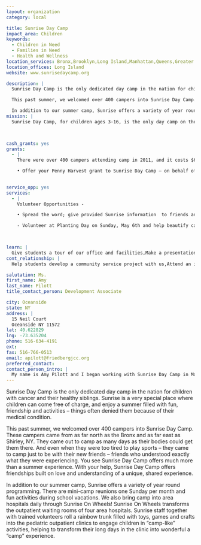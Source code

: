 ```yaml
---
layout: organization
category: local

title: Sunrise Day Camp
impact_area: Children
keywords: 
  - Children in Need
  - Families in Need
  - Health and Wellness
location_services: Bronx,Brooklyn,Long Island,Manhattan,Queens,Greater New York
location_offices: Long Island
website: www.sunrisedaycamp.org

description: |
  Sunrise Day Camp is the only dedicated day camp in the nation for children with cancer and their healthy siblings.  Sunrise is a very special place where children can come free of charge, and enjoy a summer filled with fun, friendship and activities – things often denied them because of their medical condition.  

  This past summer, we welcomed over 400 campers into Sunrise Day Camp.  These campers came from as far north as the Bronx and as far east as Shirley, NY.  They came out to camp as many days as their bodies could get them there.  And even when they were too tired to play sports – they came to camp just to be with their new friends – friends who understood exactly what they were experiencing.  You see Sunrise Day Camp offers much more than a summer experience.  With your help, Sunrise Day Camp offers friendships built on love and understanding of a unique, shared experience.    

  In addition to our summer camp, Sunrise offers a variety of year round programming.  There are mini-camp reunions one Sunday per month and fun activities during school vacations.  We also bring camp into area hospitals daily through Sunrise On Wheels!   Sunrise On Wheels transforms the outpatient waiting rooms of four area hospitals.  Sunrise staff together with trained volunteers roll a rainbow trunk filled with toys, games and crafts into the pediatric outpatient clinics to engage children in “camp-like” activities, helping to transform their long days in the clinic into wonderful a “camp” experience.  
mission: |
  Sunrise Day Camp, for children ages 3-16, is the only day camp on the East Coast for children with cancer. It is a camp designed to meet the emotional, social, recreational and physical needs of these children while allowing them to enjoy the comforts and safety of their own homes at night. Best of all, Sunrise Day Camp is offered free of charge to all children being treated for cancer on a non-sectarian basis. By raising the needed funds from outside sources instead of charging the parents, we can help to alleviate some of the costs, and the related stress, that parents incur caring for a sick child throughout the year.

  

cash_grants: yes
grants: 
  - |
    There were over 400 campers attending camp in 2011, and it costs $6,000 to send one child to camp for the entire summer session.

    • Offer your Penny Harvest grant to Sunrise Day Camp – on behalf of the kids, we greatly appreciate your support and help.  Any amount is appreciated.

    
service_opp: yes
services: 
  - |
    Volunteer Opportunities -

    • Spread the word; give provided Sunrise information  to friends and family. We do not advertise, all our campers come to us through our relationships with hospitals, doctors and campers word of mouth. • Join in and help us Walk to Help the Sun Rise! Be your own team captain and gather your friends to start a team at www.sunrisedaycamp.org/walkathon and on Sunday, June 3rd, 2012 a day of family fun at our campgrounds. • Volunteer at Sunrise activities or events, such as an Open House, or apply to be a counselor at camp (must be at least 16 years of age.)

    - Volunteer at Planting Day on Sunday, May 6th and help beautify camp to welcome our campers

    

learn: |
  Give students a tour of our office and facilities,Make a presentation about our organization,Speak over the phone about our work
cont_relationship: |
  Help students develop a community service project with us,Attend an in-school Check Award Assembly if we receive a grant,Help students tell local newspapers and media about their grant and/or project with us,Educate the school by leading a workshop,Collect pennies during the Penny Harvest next fall

salutation: Ms.
first_name: Amy
last_name: Pilott
title_contact_person: Development Associate

city: Oceanside
state: NY
address: |
  15 Neil Court  
  Oceanside NY 11572
lat: 40.622829
lng: -73.635204
phone: 516-634-4191
ext: 
fax: 516-766-0513
email: apilott@friedbergjcc.org
preferred_contact: 
contact_person_intro: |
  My name is Amy Pilott and I began working with Sunrise Day Camp in March 2009.  In my first week of work, I visited a Penny Harvest school in Brooklyn and listened as a colleague presented to the class.... something I have now done MANY times myself.  I can not describe to you in simple words how incredible Sunrise is, but I would be happy to show you. I am blessed to have spent two summers at camp with these inspiring children, and though you may not have been there with me, I can show you a video of exactly what camp is like.  I know that a camp for children with cancer sounds really, really sad but it isn't... I promise!  Invite me to come to your school and I will prove to you that with Sunrise Day Camp, children with cancer can have programs filled with fun, laughter and friendship!
---
```

Sunrise Day Camp is the only dedicated day camp in the nation for children with cancer and their healthy siblings.  Sunrise is a very special place where children can come free of charge, and enjoy a summer filled with fun, friendship and activities – things often denied them because of their medical condition.  

This past summer, we welcomed over 400 campers into Sunrise Day Camp.  These campers came from as far north as the Bronx and as far east as Shirley, NY.  They came out to camp as many days as their bodies could get them there.  And even when they were too tired to play sports – they came to camp just to be with their new friends – friends who understood exactly what they were experiencing.  You see Sunrise Day Camp offers much more than a summer experience.  With your help, Sunrise Day Camp offers friendships built on love and understanding of a unique, shared experience.    

In addition to our summer camp, Sunrise offers a variety of year round programming.  There are mini-camp reunions one Sunday per month and fun activities during school vacations.  We also bring camp into area hospitals daily through Sunrise On Wheels!   Sunrise On Wheels transforms the outpatient waiting rooms of four area hospitals.  Sunrise staff together with trained volunteers roll a rainbow trunk filled with toys, games and crafts into the pediatric outpatient clinics to engage children in “camp-like” activities, helping to transform their long days in the clinic into wonderful a “camp” experience.  